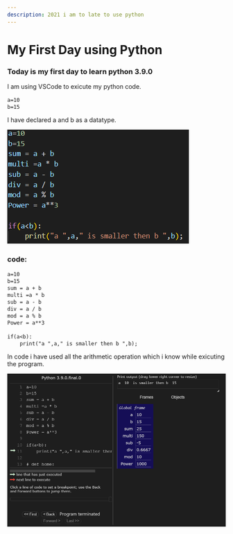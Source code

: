 ```yaml
---
description: 2021 i am to late to use python
---
```


# My First Day using Python

### Today is my first day to learn python 3.9.0

I am using VSCode to exicute my python code.

```
a=10
b=15
```

I have declared a and b as a datatype.

![06-04-2021 (Code)](<.gitbook/assets/image (2).png>)

### code:

```
a=10
b=15
sum = a + b
multi =a * b
sub = a - b
div = a / b
mod = a % b
Power = a**3

if(a<b):
    print("a ",a," is smaller then b ",b);
```

In code i have used all the arithmetic operation which i know while exicuting the program.

![06-04-2021 (Preview)](<.gitbook/assets/image (1).png>)
